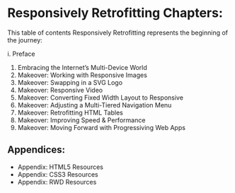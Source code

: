 # Responsively Retrofitting Chapters:

This table of contents Responsively Retrofitting represents the beginning of the journey: 

i. Preface

1. Embracing the Internet’s Multi-Device World 
2. Makeover: Working with Responsive Images
3. Makeover: Swapping in a SVG Logo
4. Makeover: Responsive Video
5. Makeover: Converting Fixed Width Layout to Responsive
6. Makeover: Adjusting a Multi-Tiered Navigation Menu
7. Makeover: Retrofitting HTML Tables
8. Makeover: Improving Speed & Performance
9. Makeover: Moving Forward with Progressiving Web Apps

## Appendices:

* Appendix: HTML5 Resources
* Appendix: CSS3 Resources 
* Appendix: RWD Resources
